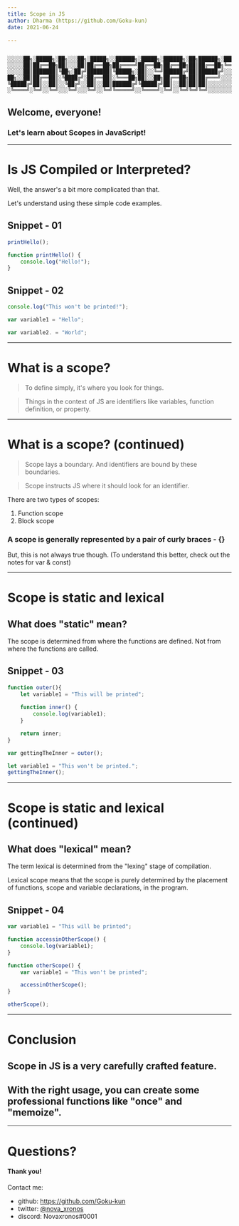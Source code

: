 ```yaml
---
title: Scope in JS
author: Dharma (https://github.com/Goku-kun)
date: 2021-06-24

---
```


```

░░░░░██╗░█████╗░██╗░░░██╗░█████╗░░██████╗░█████╗░██████╗░██╗██████╗░████████╗
░░░░░██║██╔══██╗██║░░░██║██╔══██╗██╔════╝██╔══██╗██╔══██╗██║██╔══██╗╚══██╔══╝
░░░░░██║███████║╚██╗░██╔╝███████║╚█████╗░██║░░╚═╝██████╔╝██║██████╔╝░░░██║░░░
██╗░░██║██╔══██║░╚████╔╝░██╔══██║░╚═══██╗██║░░██╗██╔══██╗██║██╔═══╝░░░░██║░░░
╚█████╔╝██║░░██║░░╚██╔╝░░██║░░██║██████╔╝╚█████╔╝██║░░██║██║██║░░░░░░░░██║░░░
░╚════╝░╚═╝░░╚═╝░░░╚═╝░░░╚═╝░░╚═╝╚═════╝░░╚════╝░╚═╝░░╚═╝╚═╝╚═╝░░░░░░░░╚═╝░░░
```

## Welcome, everyone!

### Let's learn about Scopes in JavaScript!

---

# Is JS Compiled or Interpreted?

Well, the answer's a bit more complicated than that.

Let's understand using these simple code examples.

## Snippet - 01

```JavaScript
printHello();

function printHello() {
    console.log("Hello!");
}
```
## Snippet - 02

```JavaScript
console.log("This won't be printed!");

var variable1 = "Hello";

var variable2. = "World";
```


---

# What is a scope?
                            
                            
                            
                            

> To define simply, it's where you look for things.

> Things in the context of JS are identifiers like variables, function definition, or property.


---

# What is a scope? (continued)


> Scope lays a boundary. And identifiers are bound by these boundaries.

> Scope instructs JS where it should look for an identifier.

There are two types of scopes:

1. Function scope
2. Block scope

### A scope is generally represented by a pair of curly braces - {}

But, this is not always true though. (To understand this better, check out the notes for var & const)

---

# Scope is static and lexical


## What does "static" mean?

The scope is determined from where the functions are defined.
Not from where the functions are called.

## Snippet - 03


```JavaScript
function outer(){
    let variable1 = "This will be printed";
    
    function inner() {
        console.log(variable1);
    }

    return inner;
}

var gettingTheInner = outer();

let variable1 = "This won't be printed.";
gettingTheInner();

```

---

# Scope is static and lexical (continued)


## What does "lexical" mean?

The term lexical is determined from the "lexing" stage of compilation.

Lexical scope means that the scope is purely determined by the placement of functions, scope and variable declarations, in the program.

## Snippet - 04

```JavaScript
var variable1 = "This will be printed";

function accessinOtherScope() {
    console.log(variable1);
}

function otherScope() {
    var variable1 = "This won't be printed";

    accessinOtherScope();
}

otherScope();

```

---

# Conclusion

## Scope in JS is a very carefully crafted feature.
 
## With the right usage, you can create some professional functions like "once" and "memoize".





---

# Questions?


#### Thank you!


Contact me:
- github: https://github.com/Goku-kun
- twitter: [ @nova_xronos ](https://twitter.com/nova_xronos)
- discord: Novaxronos#0001
